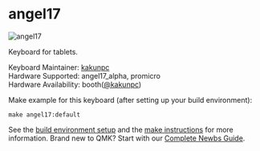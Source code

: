 # angel17

![angel17](https://i.gyazo.com/30787446262c5818bc60e0ffb34c96ed.jpg)

Keyboard for tablets.

Keyboard Maintainer: [kakunpc](https://github.com/kakunpc)  
Hardware Supported: angel17_alpha, promicro  
Hardware Availability: booth([@kakunpc](https://kakunpc.booth.pm/))

Make example for this keyboard (after setting up your build environment):

    make angel17:default

See the [build environment setup](https://docs.qmk.fm/#/getting_started_build_tools) and the [make instructions](https://docs.qmk.fm/#/getting_started_make_guide) for more information. Brand new to QMK? Start with our [Complete Newbs Guide](https://docs.qmk.fm/#/newbs).
